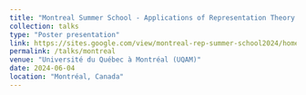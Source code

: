 ```yaml
---
title: "Montreal Summer School - Applications of Representation Theory in TDA & GIT"
collection: talks
type: "Poster presentation"
link: https://sites.google.com/view/montreal-rep-summer-school2024/home
permalink: /talks/montreal
venue: "Université du Québec à Montréal (UQAM)"
date: 2024-06-04
location: "Montréal, Canada"
---
```

